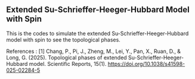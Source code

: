## Extended Su-Schrieffer-Heeger-Hubbard Model with Spin

This is the codes to simulate the extended Su-Schrieffer-Heeger-Hubbard model with spin to see the topological phases.

References : 
[1] Chang, P., Pi, J., Zheng, M., Lei, Y., Pan, X., Ruan, D., & Long, G. (2025). Topological phases of extended Su-Schrieffer-Heeger-Hubbard model. Scientific Reports, 15(1). https://doi.org/10.1038/s41598-025-02284-5

